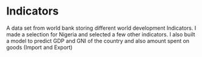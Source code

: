 # Indicators
A data set from world bank storing different world development Indicators. I made a selection for Nigeria and selected a few other indicators. I also built a model to predict GDP and GNI of the country and also amount spent on goods (Import and Export)

